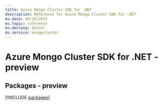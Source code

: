 ```yaml
---
title: Azure Mongo Cluster SDK for .NET
description: Reference for Azure Mongo Cluster SDK for .NET
ms.date: 04/18/2025
ms.topic: reference
ms.devlang: dotnet
ms.service: mongocluster
---
```

# Azure Mongo Cluster SDK for .NET - preview
## Packages - preview
[!INCLUDE [packages](mongo-cluster-index.md)]